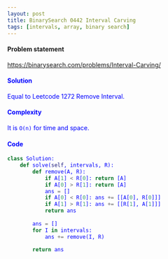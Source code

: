 ```yaml
---
layout: post
title: BinarySearch 0442 Interval Carving
tags: [intervals, array, binary search]
---
```


#### Problem statement

<a href="https://binarysearch.com/problems/Interval-Carving/"> <font color = blue>https://binarysearch.com/problems/Interval-Carving/

#### Solution
Equal to Leetcode 1272 Remove Interval.

#### Complexity
It is `O(n)` for time and space.

#### Code
```python
class Solution:
    def solve(self, intervals, R):
        def remove(A, R):
            if A[1] < R[0]: return [A]
            if A[0] > R[1]: return [A]
            ans = []
            if A[0] < R[0]: ans += [[A[0], R[0]]]
            if A[1] > R[1]: ans += [[R[1], A[1]]]
            return ans
            
        ans = []
        for I in intervals:
            ans += remove(I, R)
                
        return ans
```
